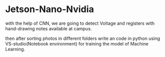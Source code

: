 # Jetson-Nano-Nvidia

with the help of CNN, we are going to detect Voltage and registers with hand-drawing notes available at campus.

then after sorting photos in different folders write an code in python using VS-studio(Notebook environment) for training the model of Machine Learning.
